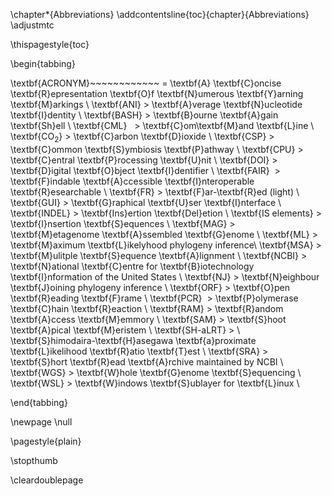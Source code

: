\chapter*{Abbreviations}
\addcontentsline{toc}{chapter}{Abbreviations}
\adjustmtc

<!-- Force page nr on first page of this chapter -->
\thispagestyle{toc}

<!--
Might also be done with:
\usepackage{glossaries}
\makeglossaries -->

\begin{tabbing}

\textbf{ACRONYM}~~~~~~~~~~~~ \= \textbf{A} \textbf{C}oncise \textbf{R}epresentation \textbf{O}f \textbf{N}umerous \textbf{Y}arning \textbf{M}arkings \\
\textbf{ANI}  \>  \textbf{A}verage \textbf{N}ucleotide \textbf{I}dentity \\
\textbf{BASH} \>  \textbf{B}ourne \textbf{A}gain \textbf{Sh}ell \\
\textbf{CML}   \>  \textbf{C}om\textbf{M}and \textbf{L}ine \\
\textbf{CO$_2$} \> \textbf{C}arbon \textbf{D}ioxide \\ 
\textbf{CSP}  \>  \textbf{C}ommon \textbf{S}ymbiosis \textbf{P}athway \\
\textbf{CPU}  \>  \textbf{C}entral \textbf{P}rocessing \textbf{U}nit \\
\textbf{DOI}  \>  \textbf{D}igital \textbf{O}bject \textbf{I}dentifier \\
\textbf{FAIR}  \>  \textbf{F}indable \textbf{A}ccessible \textbf{I}nteroperable \textbf{R}esearchable \\
\textbf{FR}   \>  \textbf{F}ar-\textbf{R}ed (light) \\
\textbf{GUI}  \>  \textbf{G}raphical \textbf{U}ser \textbf{I}nterface \\
\textbf{INDEL} \>  \textbf{Ins}ertion \textbf{Del}etion \\
\textbf{IS elements} \> \textbf{I}nsertion \textbf{S}equences \\
\textbf{MAG}  \>  \textbf{M}etagenome \textbf{A}ssembled \textbf{G}enome \\
\textbf{ML}   \>  \textbf{M}aximum \textbf{L}ikelyhood phylogeny inference\\
\textbf{MSA}  \>  \textbf{M}ulitple \textbf{S}equence \textbf{A}lignment \\
\textbf{NCBI} \>  \textbf{N}ational \textbf{C}entre for \textbf{B}iotechnology \textbf{I}nformation of the United States \\
\textbf{NJ}   \>  \textbf{N}eighbour \textbf{J}oining phylogeny inference \\
\textbf{ORF}  \>  \textbf{O}pen \textbf{R}eading \textbf{F}rame \\
\textbf{PCR}  \> \textbf{P}olymerase \textbf{C}hain \textbf{R}eaction \\
\textbf{RAM}  \>  \textbf{R}andom \textbf{A}ccess \textbf{M}emmory \\
\textbf{SAM}  \>  \textbf{S}hoot \textbf{A}pical \textbf{M}eristem \\
\textbf{SH-aLRT} \> \ \textbf{S}himodaira-\textbf{H}asegawa \textbf{a}proximate \textbf{L}ikelihood \textbf{R}atio \textbf{T}est \\
\textbf{SRA}  \>  \textbf{S}hort \textbf{R}ead \textbf{A}rchive maintained by NCBI \\
\textbf{WGS}  \>  \textbf{W}hole \textbf{G}enome \textbf{S}equencing \\
\textbf{WSL}  \>  \textbf{W}indows \textbf{S}ublayer for \textbf{L}inux \\

\end{tabbing}



<!-- close the last page of this section as required for removing the thumb index on next "part page" -->
\newpage
\null
<!-- don't show page nrs on cleardouble page -->
\pagestyle{plain}
<!-- stop the thumbmarking scheme (partwise) and start it (chapterwise) in the next chapter -->
\stopthumb
<!-- clear double page so that the chapters start nicely on a new right page -->
\cleardoublepage
